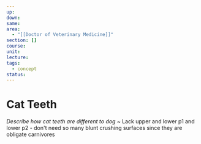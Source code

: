 ```yaml
---
up: 
down: 
same: 
area:
  - "[[Doctor of Veterinary Medicine]]"
section: []
course: 
unit: 
lecture: 
tags:
  - concept
status:
---
```

# Cat Teeth
*Describe how cat teeth are different to dog*
~
Lack upper and lower p1 and lower p2 - don't need so many blunt crushing surfaces since they are obligate carnivores
